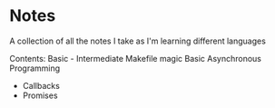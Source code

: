 # Notes
A collection of all the notes I take as I'm learning different languages

Contents:
Basic - Intermediate Makefile magic
Basic Asynchronous Programming
* Callbacks
* Promises
